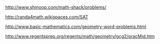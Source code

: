 http://www.shmoop.com/math-shack/problems/

http://randa4math.wikispaces.com/SAT

http://www.basic-mathematics.com/geometry-word-problems.html

http://www.regentsprep.org/regents/math/geometry/gcg2/pracMid.htm

